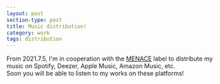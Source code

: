 ```yaml
---
layout: post
section-type: post
title: Music distribution!
category: work
tags: distribution
---
```


From 2021.7.5, I'm in cooperation with the [MENACE](https://linktr.ee/menacelabel) label to distribute my music on Spotify, Deezer, Apple Music, Amazon Music, etc.  
Soon you will be able to listen to my works on these platforms!  

